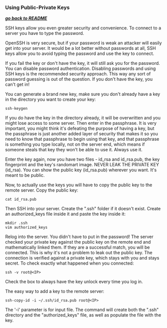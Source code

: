 ### Using Public-Private Keys

[***go back to README***](README.md)  

SSH keys allow you even greater security and convenience. To connect to a server
you have to type the password. 

OpenSSH is very secure, but if your password is weak an attacker will easily get
into your server. It would be a lot better without passwords at all, SSH keys
allow you to avoid typing the password and use the key to connect.

If you fail the key or don't have the key, it will still ask you for the 
password. You can disable password authentication. Disabling passwords and using
SSH keys is the recommended security approach. This way any sort of password
guessing is out of the question. If you don't have the key, you can't get in!

You can generate a brand new key, make sure you don't already have a key in the
directory you want to create your key:

    ssh-keygen

If you do have the key in the directory already, it will be overwritten and you 
might lose access to some server. Then enter in the passphrase. It is very
important, you might think it's defeating the purpose of having a key, but the 
passphrase is just another added layer of security that makes it so you need to
know that passphrase to begin using that key, and that passphrase is something
you type locally, not on the server end, which means if someone steals that key 
they won't be able to use it. Always use it. 

Enter the key again, now you have two files - id_rsa and id_rsa.pub, the key
fingerprint and the key's randomart image. 
NEVER LEAK THE PRIVATE KEY (id_rsa). You can show the public key (id_rsa.pub)
wherever you want. It's meant to be public.

Now, to actually use the keys you will have to copy the public key to the remote
server. Copy the public key:

    cat id_rsa.pub 

Then SSH into your server. Create the ".ssh" folder if it doesn't exist. Create 
an authorized_keys file inside it and paste the key inside it:

    mkdir .ssh 
    vim authorized_keys

Relog into the server. You didn't have to put in the password! The server
checked your private key against the public key on the remote end and 
mathematically linked them. If they are a successful match, you will be 
connected. This is why it's not a problem to leak out the public key. The 
connection is verified against a private key, which stays with you and stays
secret. To check exactly what happened when you connected:

    ssh -v root@<IP>

Check the box to always have the key unlock every time you log in.

The easy way to add a key to the remote server:

    ssh-copy-id -i ~/.ssh/id_rsa.pub root@<IP>

The '-i' parameter is for input file. The command will create both the ".ssh"
directory and the "authorized_keys" file, as well as populate the file with the 
key.

